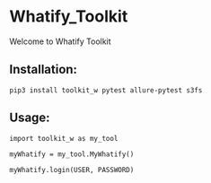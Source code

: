 # Whatify_Toolkit
Welcome to Whatify Toolkit

## Installation:

`pip3 install toolkit_w pytest allure-pytest s3fs`

## Usage:

```
import toolkit_w as my_tool

myWhatify = my_tool.MyWhatify()

myWhatify.login(USER, PASSWORD)

```
